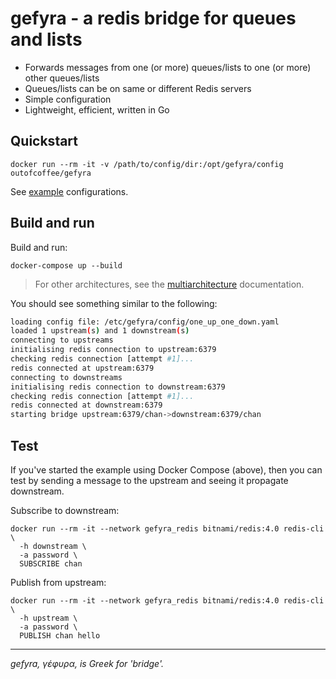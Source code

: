 gefyra - a redis bridge for queues and lists
============================================

* Forwards messages from one (or more) queues/lists to one (or more) other queues/lists
* Queues/lists can be on same or different Redis servers
* Simple configuration
* Lightweight, efficient, written in Go

## Quickstart

    docker run --rm -it -v /path/to/config/dir:/opt/gefyra/config outofcoffee/gefyra

See [example](./examples) configurations.

## Build and run

Build and run:

    docker-compose up --build

> For other architectures, see the [multiarchitecture](./docs/multiarch.md) documentation.

You should see something similar to the following:

```bash
loading config file: /etc/gefyra/config/one_up_one_down.yaml
loaded 1 upstream(s) and 1 downstream(s)
connecting to upstreams
initialising redis connection to upstream:6379
checking redis connection [attempt #1]...
redis connected at upstream:6379
connecting to downstreams
initialising redis connection to downstream:6379
checking redis connection [attempt #1]...
redis connected at downstream:6379
starting bridge upstream:6379/chan->downstream:6379/chan
```

## Test

If you've started the example using Docker Compose (above), then you can test by sending a message to the upstream and seeing it propagate downstream.

Subscribe to downstream:

    docker run --rm -it --network gefyra_redis bitnami/redis:4.0 redis-cli \
      -h downstream \
      -a password \
      SUBSCRIBE chan

Publish from upstream:

    docker run --rm -it --network gefyra_redis bitnami/redis:4.0 redis-cli \
      -h upstream \
      -a password \
      PUBLISH chan hello

---

_gefyra, γέφυρα, is Greek for 'bridge'._
